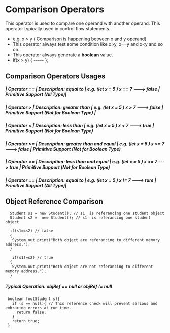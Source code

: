 # Comparison Operators

This operator is used to compare one operand with another operand. This operator typically used in control flow statements.
  - e.g. x > y  ( Comparison  is happening between x and y operand)
  - This operator always test some condition like x>y, x==y and x<y and so on..
  - This operator always generate a **boolean** value. 
  - if(x > y) { ----- };
 
 ## Comparison Operators Usages 
 
 #####  |   Operator ==   | Description:   equal to |  e.g. (let x = 5 ) x == 7 ---> false | Primitive Support   (All Type)|
 #####  |   Operator >    |   Description: greater than |  e.g. (let x = 5 ) x > 7 ---> false | Primitive Support  (Not for Boolean Type) |
 #####  |   Operator <    |   Description: less than |  e.g. (let x = 5 ) x < 7 ---> true | Primitive Support  (Not for Boolean Type) 
 #####  |   Operator >=    |   Description: greater than and equal |  e.g. (let x = 5 ) x >= 7 ---> false | Primitive Support  (Not for Boolean Type) 
 #####  |   Operator <=    |   Description: less than and equal |  e.g. (let x = 5 ) x <= 7 ---> true | Primitive Support  (Not for Boolean Type) 
 #####  |   Operator ==   | Description:   equal to |  e.g. (let x = 5 ) x != 7 ---> ture | Primitive Support   (All Type)|


## Object Reference Comparison 

  ```
    Student s1 = new Student(); // s1  is referancing one student object
    Student s2 =  new Student(); // s1  is referancing one student object
    
    if(s1==s2) // false
    {
     System.out.print("Both object are referancing to different memory address.");
    }
    
     if(s1!=s2) // true
    {
     System.out.print("Both object are not referancing to different memory address.");
    }
  
  ```
  ##### Typical Operation: objRef == null or objRef != null
   
   ```
    boolean foo(Student s){
      if (s == null){ // This reference check will prevent serious and embracing errors at run time.
        return false;
      }
      return true;
    }
   ```
